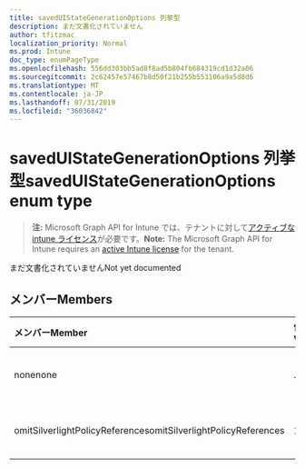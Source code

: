 ```yaml
---
title: savedUIStateGenerationOptions 列挙型
description: まだ文書化されていません
author: tfitzmac
localization_priority: Normal
ms.prod: Intune
doc_type: enumPageType
ms.openlocfilehash: 556dd303bb5ad8f8ad5b804fb684319cd1d32a06
ms.sourcegitcommit: 2c62457e57467b8d50f21b255b553106a9a5d8d6
ms.translationtype: MT
ms.contentlocale: ja-JP
ms.lasthandoff: 07/31/2019
ms.locfileid: "36036842"
---
```

# <a name="saveduistategenerationoptions-enum-type"></a><span data-ttu-id="bc3b3-103">savedUIStateGenerationOptions 列挙型</span><span class="sxs-lookup"><span data-stu-id="bc3b3-103">savedUIStateGenerationOptions enum type</span></span>

> <span data-ttu-id="bc3b3-104">**注:** Microsoft Graph API for Intune では、テナントに対して[アクティブな intune ライセンス](https://go.microsoft.com/fwlink/?linkid=839381)が必要です。</span><span class="sxs-lookup"><span data-stu-id="bc3b3-104">**Note:** The Microsoft Graph API for Intune requires an [active Intune license](https://go.microsoft.com/fwlink/?linkid=839381) for the tenant.</span></span>

<span data-ttu-id="bc3b3-105">まだ文書化されていません</span><span class="sxs-lookup"><span data-stu-id="bc3b3-105">Not yet documented</span></span>

## <a name="members"></a><span data-ttu-id="bc3b3-106">メンバー</span><span class="sxs-lookup"><span data-stu-id="bc3b3-106">Members</span></span>
|<span data-ttu-id="bc3b3-107">メンバー</span><span class="sxs-lookup"><span data-stu-id="bc3b3-107">Member</span></span>|<span data-ttu-id="bc3b3-108">値</span><span class="sxs-lookup"><span data-stu-id="bc3b3-108">Value</span></span>|<span data-ttu-id="bc3b3-109">説明</span><span class="sxs-lookup"><span data-stu-id="bc3b3-109">Description</span></span>|
|:---|:---|:---|
|<span data-ttu-id="bc3b3-110">none</span><span class="sxs-lookup"><span data-stu-id="bc3b3-110">none</span></span>|<span data-ttu-id="bc3b3-111">.0</span><span class="sxs-lookup"><span data-stu-id="bc3b3-111">0</span></span>|<span data-ttu-id="bc3b3-112">まだ文書化されていません</span><span class="sxs-lookup"><span data-stu-id="bc3b3-112">Not yet documented</span></span>|
|<span data-ttu-id="bc3b3-113">omitSilverlightPolicyReferences</span><span class="sxs-lookup"><span data-stu-id="bc3b3-113">omitSilverlightPolicyReferences</span></span>|<span data-ttu-id="bc3b3-114">1-d</span><span class="sxs-lookup"><span data-stu-id="bc3b3-114">1</span></span>|<span data-ttu-id="bc3b3-115">まだ文書化されていません</span><span class="sxs-lookup"><span data-stu-id="bc3b3-115">Not yet documented</span></span>|



